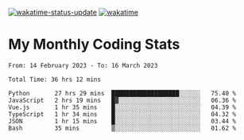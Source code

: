 [![wakatime-status-update](https://github.com/noopurphalak/noopurphalak/workflows/wakatime-status-update/badge.svg)](https://github.com/noopurphalak/noopurphalak/actions/workflows/main.yml)
[![wakatime](https://wakatime.com/badge/user/80ace140-ef40-4fdd-b8ed-f3be3d2e1aea.svg)](https://wakatime.com/@80ace140-ef40-4fdd-b8ed-f3be3d2e1aea)

# My Monthly Coding Stats

<!--START_SECTION:waka-->

```text
From: 14 February 2023 - To: 16 March 2023

Total Time: 36 hrs 12 mins

Python       27 hrs 29 mins  ███████████████████░░░░░░   75.40 %
JavaScript   2 hrs 19 mins   █▓░░░░░░░░░░░░░░░░░░░░░░░   06.36 %
Vue.js       1 hr 35 mins    █░░░░░░░░░░░░░░░░░░░░░░░░   04.39 %
TypeScript   1 hr 34 mins    █░░░░░░░░░░░░░░░░░░░░░░░░   04.32 %
JSON         1 hr 15 mins    █░░░░░░░░░░░░░░░░░░░░░░░░   03.44 %
Bash         35 mins         ▒░░░░░░░░░░░░░░░░░░░░░░░░   01.62 %
```

<!--END_SECTION:waka-->
